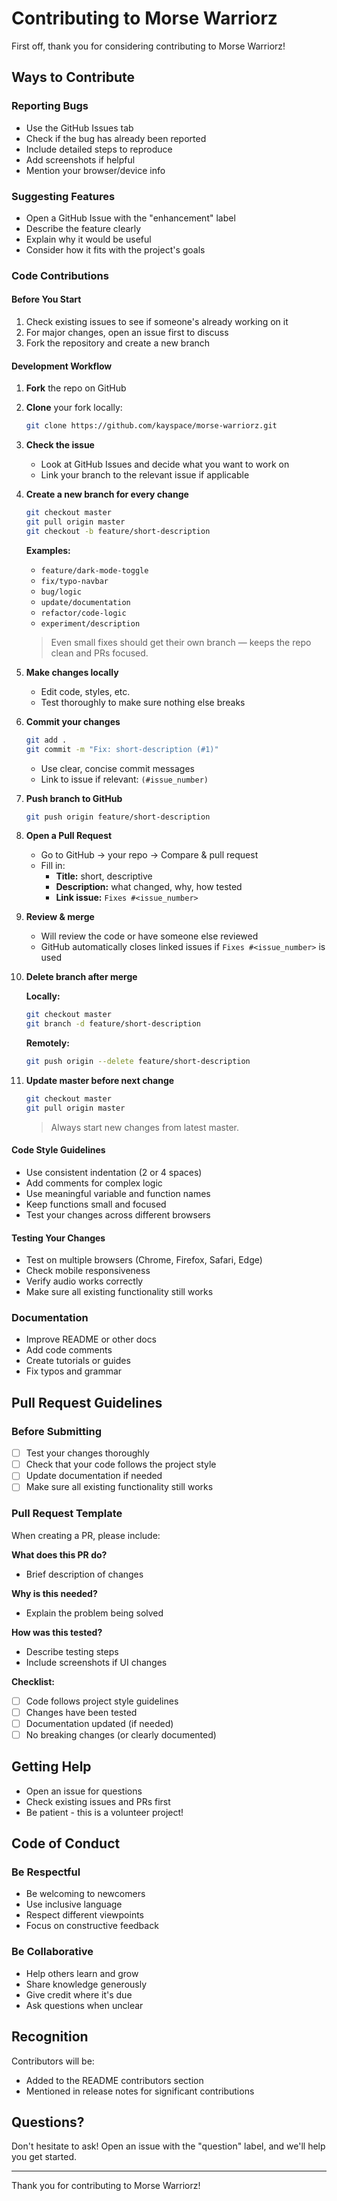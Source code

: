 # Contributing to Morse Warriorz

First off, thank you for considering contributing to Morse Warriorz! 

## Ways to Contribute

### Reporting Bugs
- Use the GitHub Issues tab
- Check if the bug has already been reported
- Include detailed steps to reproduce
- Add screenshots if helpful
- Mention your browser/device info

### Suggesting Features
- Open a GitHub Issue with the "enhancement" label
- Describe the feature clearly
- Explain why it would be useful
- Consider how it fits with the project's goals

### Code Contributions

#### Before You Start
1. Check existing issues to see if someone's already working on it
2. For major changes, open an issue first to discuss
3. Fork the repository and create a new branch

#### Development Workflow
1. **Fork** the repo on GitHub
2. **Clone** your fork locally:
   ```bash
   git clone https://github.com/kayspace/morse-warriorz.git
   ```
3. **Check the issue**
   - Look at GitHub Issues and decide what you want to work on
   - Link your branch to the relevant issue if applicable

4. **Create a new branch for every change**
   ```bash
   git checkout master
   git pull origin master
   git checkout -b feature/short-description
   ```

   **Examples:**
   - `feature/dark-mode-toggle`
   - `fix/typo-navbar`
   - `bug/logic`
   - `update/documentation`
   - `refactor/code-logic`
   - `experiment/description`
   
   > Even small fixes should get their own branch — keeps the repo clean and PRs focused.

5. **Make changes locally**
   - Edit code, styles, etc.
   - Test thoroughly to make sure nothing else breaks

6. **Commit your changes**
   ```bash
   git add .
   git commit -m "Fix: short-description (#1)"
   ```
   
   - Use clear, concise commit messages
   - Link to issue if relevant: `(#issue_number)`

7. **Push branch to GitHub**
   ```bash
   git push origin feature/short-description
   ```

8. **Open a Pull Request**
   - Go to GitHub → your repo → Compare & pull request
   - Fill in:
     - **Title:** short, descriptive
     - **Description:** what changed, why, how tested
     - **Link issue:** `Fixes #<issue_number>`

9. **Review & merge**
   - Will review the code or have someone else reviewed
   - GitHub automatically closes linked issues if `Fixes #<issue_number>` is used

10. **Delete branch after merge**
    
    **Locally:**
    ```bash
    git checkout master
    git branch -d feature/short-description
    ```
    
    **Remotely:**
    ```bash
    git push origin --delete feature/short-description
    ```

11. **Update master before next change**
    ```bash
    git checkout master
    git pull origin master
    ```
    
    > Always start new changes from latest master.


#### Code Style Guidelines
- Use consistent indentation (2 or 4 spaces)
- Add comments for complex logic
- Use meaningful variable and function names
- Keep functions small and focused
- Test your changes across different browsers

#### Testing Your Changes
- Test on multiple browsers (Chrome, Firefox, Safari, Edge)
- Check mobile responsiveness
- Verify audio works correctly
- Make sure all existing functionality still works

### Documentation
- Improve README or other docs
- Add code comments
- Create tutorials or guides
- Fix typos and grammar

## Pull Request Guidelines

### Before Submitting
- [ ] Test your changes thoroughly
- [ ] Check that your code follows the project style
- [ ] Update documentation if needed
- [ ] Make sure all existing functionality still works

### Pull Request Template
When creating a PR, please include:

**What does this PR do?**
- Brief description of changes

**Why is this needed?**
- Explain the problem being solved

**How was this tested?**
- Describe testing steps
- Include screenshots if UI changes

**Checklist:**
- [ ] Code follows project style guidelines
- [ ] Changes have been tested
- [ ] Documentation updated (if needed)
- [ ] No breaking changes (or clearly documented)

## Getting Help

- Open an issue for questions
- Check existing issues and PRs first
- Be patient - this is a volunteer project!

## Code of Conduct

### Be Respectful
- Be welcoming to newcomers
- Use inclusive language
- Respect different viewpoints
- Focus on constructive feedback

### Be Collaborative
- Help others learn and grow
- Share knowledge generously
- Give credit where it's due
- Ask questions when unclear

## Recognition

Contributors will be:
- Added to the README contributors section
- Mentioned in release notes for significant contributions

## Questions?

Don't hesitate to ask! Open an issue with the "question" label, and we'll help you get started.

---

Thank you for contributing to Morse Warriorz! 